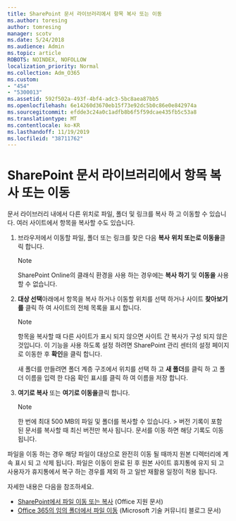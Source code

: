 ```yaml
---
title: SharePoint 문서 라이브러리에서 항목 복사 또는 이동
ms.author: toresing
author: tomresing
manager: scotv
ms.date: 5/24/2018
ms.audience: Admin
ms.topic: article
ROBOTS: NOINDEX, NOFOLLOW
localization_priority: Normal
ms.collection: Adm_O365
ms.custom:
- "454"
- "5300013"
ms.assetid: 592f502a-493f-4bf4-adc3-5bc8aea87bb5
ms.openlocfilehash: 6e14260d3670eb15f73e92dc5b0c86e0e842974a
ms.sourcegitcommit: efdde3c24a0c1adfb8b6f5f59dcae435fb5c53a8
ms.translationtype: MT
ms.contentlocale: ko-KR
ms.lasthandoff: 11/19/2019
ms.locfileid: "38711762"
---
```

# <a name="copy-or-move-items-in-a-sharepoint-document-library"></a>SharePoint 문서 라이브러리에서 항목 복사 또는 이동

문서 라이브러리 내에서 다른 위치로 파일, 폴더 및 링크를 복사 하 고 이동할 수 있습니다. 여러 사이트에서 항목을 복사할 수도 있습니다. 
  
1. 브라우저에서 이동할 파일, 폴더 또는 링크를 찾은 다음 **복사** **위치 또는로 이동을**클릭 합니다.

    > [!NOTE]
    > SharePoint Online의 클래식 환경을 사용 하는 경우에는 **복사 하기** 및 **이동을** 사용할 수 없습니다.
  
2. **대상 선택**아래에서 항목을 복사 하거나 이동할 위치를 선택 하거나 사이트 **찾아보기를** 클릭 하 여 사이트의 전체 목록을 표시 합니다.

    > [!NOTE]
    > 항목을 복사할 때 다른 사이트가 표시 되지 않으면 사이트 간 복사가 구성 되지 않은 것입니다. 이 기능을 사용 하도록 설정 하려면 SharePoint 관리 센터의 설정 페이지로 이동한 후 **확인**을 클릭 합니다.
  
    새 폴더를 만들려면 폴더 계층 구조에서 위치를 선택 하 고 **새 폴더**를 클릭 하 고 폴더 이름을 입력 한 다음 확인 표시를 클릭 하 여 이름을 저장 합니다.

3. **여기로 복사** 또는 **여기로 이동을**클릭 합니다.

    > [!NOTE]
    > 한 번에 최대 500 MB의 파일 및 폴더를 복사할 수 있습니다. > 버전 기록이 포함 된 문서를 복사할 때 최신 버전만 복사 됩니다. 문서를 이동 하면 해당 기록도 이동 됩니다.
  
 파일을 이동 하는 경우 해당 파일이 대상으로 완전히 이동 될 때까지 원본 디렉터리에 계속 표시 되 고 삭제 됩니다. 파일은 이동이 완료 된 후 원본 사이트 휴지통에 유지 되 고 사용자가 휴지통에서 복구 하는 경우를 제외 하 고 일반 재활용 일정이 적용 됩니다.

자세한 내용은 다음을 참조하세요.

 - [SharePoint에서 파일 이동 또는 복사](https://support.office.com/article/move-or-copy-files-in-sharepoint-00e2f483-4df3-46be-a861-1f5f0c1a87bc) (Office 지원 문서)
 - [Office 365의 임의 폴더에서 파일 이동](https://techcommunity.microsoft.com/t5/Microsoft-SharePoint-Blog/Now-move-files-anywhere-in-Office-365-SharePoint-and-OneDrive/ba-p/146973) (Microsoft 기술 커뮤니티 블로그 문서)  